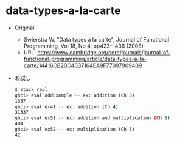 # data-types-a-la-carte

- Original
  - Swierstra W, "Data types à la carte", Journal of Functional Programming, Vol 18, No 4, pp423--436 (2008)
  - URL: <https://www.cambridge.org/core/journals/journal-of-functional-programming/article/data-types-a-la-carte/14416CB20C4637164EA9F77097909409>

- お試し

    ```sh
    $ stack repl
    ghci> eval addExample -- ex: addition (Ch 3)
    1337
    ghci> eval ex41 -- ex: addition (Ch 4)
    31337
    ghci> eval ex51 -- ex: addition and multiplication (Ch 5)
    404
    ghci> eval ex52 -- ex: multiplication (Ch 5)
    42
    ```

